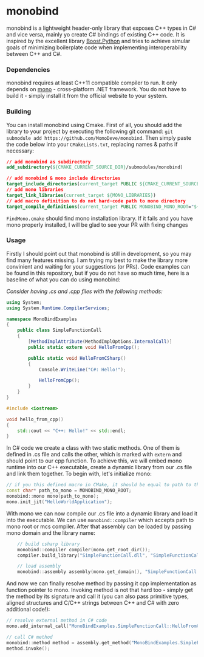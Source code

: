 # monobind
monobind is a lightweight header-only library that exposes C++ types in C# and vice versa, mainly yo create C# bindings of existing C++ code. It is inspired by the excellent library [Boost.Python](https://www.boost.org/doc/libs/1_74_0/libs/python) and tries to achieve simular goals of minimizing boilerplate code when implementing interoperability between C++ and C#.

### Dependencies
monobind requires at least C++11 compatible compiler to run. It only depends on [mono](https://www.mono-project.com/) - cross-platform .NET framework. You do not have to build it - simply install it from the official website to your system.

### Building
You can install monobind using Cmake. First of all, you should add the library to your project by executing the following git command: `git submodule add https://github.com/MomoDeve/monobind`. Then simply paste the code below into your `CMakeLists.txt`, replacing names & paths if necessary:
```CMake
// add monobind as subdirectory
add_subdirectory(${CMAKE_CURRENT_SOURCE_DIR}/submodules/monobind)

// add monobind & mono include directories
target_include_directories(current_target PUBLIC ${CMAKE_CURRENT_SOURCE_DIR}/submodules/monobind/include ${MONO_INCLUDE_DIR})
// add mono libraries
target_link_libraries(current_target ${MONO_LIBRARIES})
// add macro definition to do not hard-code path to mono directory
target_compile_definitions(current_target PUBLIC MONOBIND_MONO_ROOT="${MONO_ROOT_DIR}")
```
`FindMono.cmake` should find mono installation library. If it fails and you have mono properly installed, I will be glad to see your PR with fixing changes

### Usage
Firstly I should point out that monobind is still in development, so you may find many features missing. I am trying my best to make the library more convinient and waiting for your suggestions (or PRs). Code examples can be found in this repository, but if you do not have so much time, here is a baseline of what you can do using monobind:

*Consider having .cs and .cpp files with the following methods:*
```cs
using System;
using System.Runtime.CompilerServices;

namespace MonoBindExamples
{
    public class SimpleFunctionCall
    {
        [MethodImplAttribute(MethodImplOptions.InternalCall)]
        public static extern void HelloFromCpp();

        public static void HelloFromCSharp()
        {
            Console.WriteLine("C#: Hello!");

            HelloFromCpp();
        }
    }
}
```
```cpp
#include <iostream>

void hello_from_cpp()
{
    std::cout << "C++: Hello!" << std::endl;
}
```
In C# code we create a class with two static methods. One of them is defined in .cs file and calls the other, which is marked with `extern` and should point to our cpp function. To achieve this, we will embed mono runtime into our C++ executable, create a dynamic library from our .cs file and link them together. To begin with, let's initialize mono:
```cpp
// if you this defined macro in CMake, it should be equal to path to the mono root directory
const char* path_to_mono = MONOBIND_MONO_ROOT;
monobind::mono mono(path_to_mono);
mono.init_jit("HelloWorldApplication");
```
With mono we can now compile our .cs file into a dynamic library and load it into the executable. We can use `monobind::compiler` which accepts path to mono root or mcs compiler. After that assembly can be loaded by passing mono domain and the library name:
```cpp
    // build csharp library
    monobind::compiler compiler(mono.get_root_dir());
    compiler.build_library("SimpleFunctionCall.dll", "SimpleFunctionCall.cs");

    // load assembly
    monobind::assembly assembly(mono.get_domain(), "SimpleFunctionCall.dll");
```
And now we can finally resolve method by passing it cpp implementation as function pointer to mono. Invoking method is not that hard too - simply get the method by its signature and call it (you can also pass primitive types, aligned structures and C/C++ strings between C++ and C# with zero additional code!):
```cpp
// resolve external method in C# code
mono.add_internal_call("MonoBindExamples.SimpleFunctionCall::HelloFromCpp()", hello_from_cpp);

// call C# method
monobind::method method = assembly.get_method("MonoBindExamples.SimpleFunctionCall::HelloFromCSharp()");
method.invoke();
```
